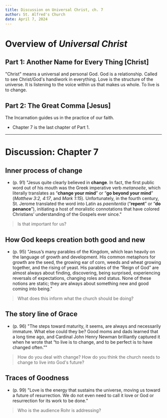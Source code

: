 ```yaml
---
title: Discussion on Universal Christ, ch. 7
author: St. Alfred's Church
date: April 7, 2024
---
```


# Overview of *Universal Christ*

## Part 1: Another Name for Every Thing [**Christ**]

"Christ" means a universal and personal God. God is a relationship. Called to see Christ/God's handiwork in everything. Love is the structure of the universe. It is listening to the voice within us that makes us whole. To live is to change.

## Part 2: The Great Comma [**Jesus**]

The Incarnation guides us in the practice of our faith.

- Chapter 7 is the last chapter of Part 1.

---

# Discussion: Chapter 7

## Inner process of change

-  (p. 91) "Jesus quite clearly believed in **change**. In fact, the first public word out of his mouth was the Greek imperative verb *metanoeite*, which literally translates as “**change your mind**” or “**go beyond your mind**” (*Matthew 3:2, 4:17*, and *Mark 1:15*). Unfortunately, in the fourth century, St. Jerome translated the word into Latin as *paenitentia* (“**repent**” or “**do penance**”), initiating a host of moralistic connotations that have colored Christians’ understanding of the Gospels ever since."

> Is that important for us? 

## How God keeps creation both good and new

- (p. 95) "Jesus’s many parables of the Kingdom, which lean heavily on the language of growth and development. His common metaphors for growth are the seed, the growing ear of corn, weeds and wheat growing together, and the rising of yeast. His parables of the “Reign of God” are almost always about finding, discovering, being surprised, experiencing reversals of expectations, changing roles and status. None of these notions are static; they are always about something new and good coming into being." 

> What does this inform what the church should be doing?

## The story line of Grace

- (p. 96) "The steps toward maturity, it seems, are always and necessarily immature. What else could they be? Good moms and dads learned that a long time ago, and Cardinal John Henry Newman brilliantly captured it when he wrote that “to live is to change, and to be perfect is to have changed often.”"

> How do you deal with change? How do you think the church needs to change to live into God's future?

## Traces of Goodness

- (p. 99) "Love is the energy that sustains the universe, moving us toward a future of resurrection. We do not even need to call it love or God or resurrection for its work to be done."

> Who is the audience Rohr is addressing?